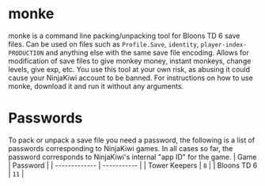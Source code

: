 # monke
monke is a command line packing/unpacking tool for Bloons TD 6 save files. Can be used on files such as `Profile.Save`, `identity`, `player-index-PRODUCTION` and anything else with the same save file encoding. Allows for modification of save files to give monkey money, instant monkeys, change levels, give exp, etc. You use this tool at your own risk, as abusing it could cause your NinjaKiwi account to be banned. For instructions on how to use monke, download it and run it without any arguments.

# Passwords
To pack or unpack a save file you need a password, the following is a list of passwords corresponding to NinjaKiwi games. In all cases so far, the password corresponds to NinjaKiwi's internal "app ID" for the game.
| Game          | Password    |
| ------------- | ----------- |
| Tower Keepers | `8`         |
| Bloons TD 6   | `11`        |
